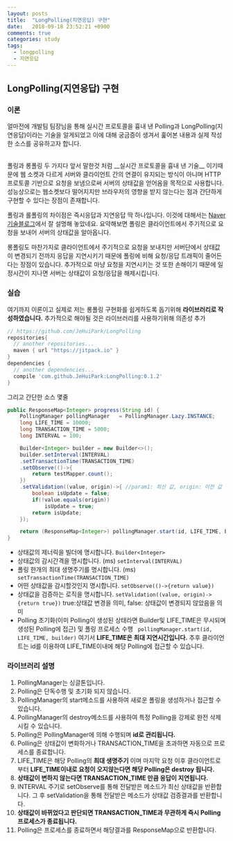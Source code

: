 ```yaml
---
layout: posts
title:  "LongPolling(지연응답) 구현"
date:   2018-09-18 23:52:21 +0900
comments: true
categories: study
tags:
  - longpolling
  - 지연응답
---
```


## LongPolling(지연응답) 구현


### 이론

얼마전에 개발팀 팀장님을 통해 실시간 프로토콜을 흉내 낸 Polling과 LongPolling(지연응답)이라는 기술을 알게되었고 이에 대해 궁금증이 생겨서 훑어본 내용과 실제 작성한 소스를 공유하고자 합니다.

<br>
폴링과 롱폴링 두 가지다 앞서 말한것 처럼 __실시간 프로토콜을 흉내 낸 기술__ 이기때문에 웹 소켓과 다르게 서버와 클라이언트 간의 연결이 유지되는 방식이 아니며 HTTP프로토콜 기반으로 요청을 보냄으로써 서버의 상태값을 얻어옴을 목적으로 사용합니다.
성능상으로는 웹소켓보다 떨어지지만 브라우저의 영향을 받지 않는다는 점과 간단하게 구현할 수 있다는 장점이 존재합니다.

폴링과 롤폴링의 차이점은 즉시응답과 지연응답 딱 하나입니다.
이것에 대해서는 [Naver 기술블로그](https://d2.naver.com/helloworld/1052)에서 잘 설명해 놓았네요.
요약해보면 폴링은 클라이언트에서 주기적으로 요청을 보내어 서버의 상태값을 알아옵니다.

롱폴링도 마찬가지로 클라이언트에서 주기적으로 요청을 보내지만 서버단에서 상태값이 변경되기 전까지 응답을 지연시키기 때문에 폴링에 비해 요청/응답 트래픽이 줄어든다는 장점이 있습니다. 추가적으로 마냥 요청을 지연시키는 것 또한 손해이기 때문에 일정시간이 지나면 서버는 상태값이 요청/응답을 해제시킵니다.

### 실습

여기까지 이론이고 실제로 저는 롱폴링 구현화를 쉽게하도록 돕기위해 __라이브러리로 작성하였습니다.__
추가적으로 해야될 것은 라이브러리를 사용하기위해 의존성 추가
```groovy
// https://github.com/JeHuiPark/LongPolling
repositories{
  // another repositories...
  maven { url "https://jitpack.io" }
}
dependencies {
  // another dependencies...
  compile 'com.github.JeHuiPark:LongPolling:0.1.2'
}
```

그리고 간단한 소스 몇줄
```java
public ResponseMap<Integer> progress(String id) {
	PollingManager pollingManager	= PollingManager.Lazy.INSTANCE;
	long LIFE_TIME = 10000;
	long TRANSACTION_TIME = 5000;
	long INTERVAL = 100;

	Builder<Integer> builder = new Builder<>();
	builder.setInterval(INTERVAL)
	.setTransactionTime(TRANSACTION_TIME)
	.setObserve(()->{
		return testMapper.count();
	})
	.setValidation((value, origin)->{ //param1: 최신 값, origin: 이전 값
		boolean isUpdate = false;
		if(!value.equals(origin))
			isUpdate = true;
		return isUpdate;
	});

	return (ResponseMap<Integer>) pollingManager.start(id, LIFE_TIME, builder);
}
```
  - 상태값의 제너릭을 빌더에 명시합니다. ``` Builder<Integer> ```
  - 상태값의 감시간격을 명시합니다. (ms) ``` setInterval(INTERVAL) ```
  - 폴링 한개의 최대 생명주기를 명시합니다. (ms) ``` setTransactionTime(TRANSACTION_TIME) ```
  - 어떤 상태값을 감시할것인지 명시합니다. ```setObserve(()->{return value}) ```
  - 상태값을 검증하는 로직을 명시합니다. ``` setValidation((value, origin)->{return true}) ``` true:상태값 변경을 의미, false: 상태값이 변경되지 않았음을 의미
  - Polling 초기화(이미 Polling이 생성된 상태라면 Builder및 LIFE_TIME은 무시되며 생성된 Polling에 접근) 및 폴링 프로세스 수행 ``` pollingManager.start(id, LIFE_TIME, builder)``` 여기서 __LIFE_TIME은 최대 지연시간입니다.__ 추후 클라이언트는 id를 이용하여 LIFE_TIME이내에 해당 Polling에 접근할 수 있습니다.

### 라이브러리 설명

  1. PollingManager는 싱글톤입니다.
  1. Polling은 단독수행 및 초기화 되지 않습니다.
  1. PollingManager의 start메소드를 사용하여 새로운 폴링을 생성하거나 접근할 수 있습니다.
  1. PollingManager의 destroy메소드를 사용하여 특정 Polling을 강제로 완전 삭제시킬 수 있습니다.
  1. Polling은 PollingManager에 의해 수행되며 __id로 관리됩니다.__
  1. Polling은 상태값이 변화하거나 TRANSACTION_TIME을 초과하면 자동으로 프로세스를 종료합니다.
  1. LIFE_TIME은 해당 Polling의 __최대 생명주기__ 이며 마지막 요청 이후 클라이언트로부터 __LIFE_TIME이내로 요청이 오지않는다면 해당 Polling은 destroy 됩니다.__
  1. __상태값이 변하지 않는다면 TRANSACTION_TIME 만큼 응답이 지연됩니다.__
  1. INTERVAL 주기로 setObserve를 통해 전달받은 메소드가 최신 상태값을 반환합니다. 그 후 setValidation을 통해 전달받은 메소드가 상태값 검증결과를 반환합니다.
  1. __상태값이 바뀌었다고 판단되면 TRANSACTION_TIME과 무관하게 즉시 Polling 프로세스가 종료됩니다.__
  1. Polling은 프로세스를 종료하면서 해당결과를 ResponseMap으로 반환합니다.

